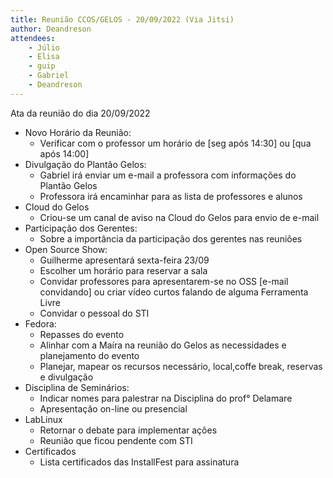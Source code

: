 ```yaml
---
title: Reunião CCOS/GELOS - 20/09/2022 (Via Jitsi)
author: Deandreson
attendees:
    - Júlio
    - Elisa
    - guip
    - Gabriel
    - Deandreson
---
```


Ata da reunião do dia 20/09/2022

- Novo Horário da Reunião:
	- Verificar com o professor um horário de [seg após 14:30] ou [qua após 14:00]
- Divulgação do Plantão Gelos:
	- Gabriel irá enviar um e-mail a professora com informações do Plantão Gelos
	- Professora irá encaminhar para as lista de professores e alunos
- Cloud do Gelos
	- Criou-se um canal de aviso na Cloud do Gelos para envio de e-mail
- Participação dos Gerentes:
	- Sobre a importância da participação dos gerentes nas reuniões
- Open Source Show:
	- Guilherme apresentará sexta-feira 23/09
	- Escolher um horário para reservar a sala
	- Convidar professores para apresentarem-se no OSS [e-mail convidando] ou criar vídeo curtos falando de alguma Ferramenta Livre
	- Convidar o pessoal do STI
- Fedora:
	- Repasses do evento
	- Alinhar com a Maíra na reunião do Gelos as necessidades e planejamento do evento
	- Planejar, mapear os recursos necessário, local,coffe break, reservas e divulgação
- Disciplina de Seminários:
	- Indicar nomes para palestrar na Disciplina do prof° Delamare
	- Apresentação on-line ou presencial
- LabLinux
	- Retornar o debate para implementar ações
	- Reunião que ficou pendente com STI
- Certificados
	- Lista certificados das InstallFest para assinatura
